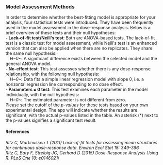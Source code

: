### Model Assessment Methods

In order to determine whether the best-fitting model is appropriate for your analysis, four statistical tests were introduced. They have been frequently used in the model assessment in the dose-response analysis. Below is a brief overview of these tests and their null hypotheses:  
**- Lack-of-fit test/Neill's test**: Both are ANOVA-based tests. The lack-of-fit test is a classic test for model assessment, while Neill's test is an enhanced version that can also be applied when there are no replicates. They share the same null hypothesis:    
&emsp;*H~0~*: A significant difference exists between the selected model and the general ANOVA model.  
**- No-effect test**: This test assesses whether there is any dose-response relationship, with the following null hypothesis:  
&emsp;*H~0~*: Data fits a simple linear regression model with slope 0, i.e. a horizontal regression line corresponding to no dose effect.  
**- Parameters ≠ 0  test**: This test examines each parameter in the model individually, with the null hypothesis:  
&emsp;*H~0~*: The estimated parameter is not different from zero.  
Please set the cutoff of the *p-values* for these tests based on your own experimental design. The app will indicate whether the results are significant, with the actual p-values listed in the table. An asterisk (*) next to the p-values signifies a significant test result.  
  
#### References

*Ritz C, Martinussen T (2011) Lack-of-fit tests for assessing mean structures for continuous dose-response data. Environ Ecol Stat 18: 349–366*\
*Ritz C, Baty F, Streibig JC, Gerhard D (2015) Dose-Response Analysis Using R. PLoS One 10: e0146021*\